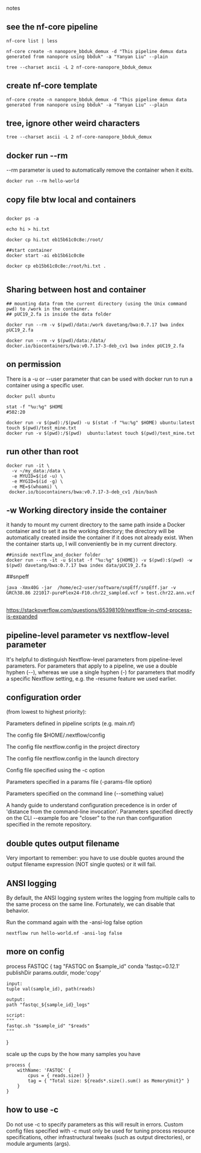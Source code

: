 notes 


## see the nf-core pipeline
```
nf-core list | less

nf-core create -n nanopore_bbduk_demux -d "This pipeline demux data generated from nanopore using bbduk" -a "Yanyan Liu" --plain

tree --charset ascii -L 2 nf-core-nanopore_bbduk_demux
```


## create nf-core template
```
nf-core create -n nanopore_bbduk_demux -d "This pipeline demux data generated from nanopore using bbduk" -a "Yanyan Liu" --plain

```

## tree, ignore other weird characters
```
tree --charset ascii -L 2 nf-core-nanopore_bbduk_demux
```


## docker run --rm
--rm parameter is used to automatically remove the container when it exits.
```
docker run --rm hello-world
```


## copy file btw local and containers
```

docker ps -a

echo hi > hi.txt

docker cp hi.txt eb15b61c0c8e:/root/

##start container
docker start -ai eb15b61c0c8e

docker cp eb15b61c0c8e:/root/hi.txt .


```


## Sharing between host and container
```
## mounting data from the current directory (using the Unix command pwd) to /work in the container.
## pUC19_2.fa is inside the data folder

docker run --rm -v $(pwd)/data:/work davetang/bwa:0.7.17 bwa index pUC19_2.fa

docker run --rm -v $(pwd)/data:/data/ docker.io/biocontainers/bwa:v0.7.17-3-deb_cv1 bwa index pUC19_2.fa

```


## on permission
There is a -u or --user parameter that can be used with docker run to run a container using a specific user. 

```
docker pull ubuntu

stat -f "%u:%g" $HOME
#502:20

docker run -v $(pwd):/$(pwd) -u $(stat -f "%u:%g" $HOME) ubuntu:latest touch $(pwd)/test_mine.txt
docker run -v $(pwd):/$(pwd)  ubuntu:latest touch $(pwd)/test_mine.txt

```


## run other than root
```
docker run -it \
  -v ~/my_data:/data \
  -e MYUID=$(id -u) \
  -e MYGID=$(id -g) \
  -e ME=$(whoami) \
 docker.io/biocontainers/bwa:v0.7.17-3-deb_cv1 /bin/bash
```


## -w Working directory inside the container

it handy to mount my current directory to the same path inside a Docker container and to set it as the working directory; the directory will be automatically created inside the container if it does not already exist. 
When the container starts up, I will conveniently be in my current directory.

```
##inside nextflow_and_docker folder
docker run --rm -it -u $(stat -f "%u:%g" ${HOME}) -v $(pwd):$(pwd) -w $(pwd) davetang/bwa:0.7.17 bwa index data/pUC19_2.fa
```


##snpeff
```
java -Xmx40G -jar  /home/ec2-user/software/snpEff/snpEff.jar -v  GRCh38.86 221017-purePlex24-F10.chr22_sampled.vcf > test.chr22.ann.vcf
```



##

https://stackoverflow.com/questions/65398109/nextflow-in-cmd-process-is-expanded


## pipeline-level parameter vs nextflow-level parameter

It's helpful to distinguish Nextflow-level parameters from pipeline-level parameters. For parameters that apply to a pipeline, we use a double hyphen (--), whereas we use a single hyphen (-) for parameters that modify a specific Nextflow setting, e.g. the -resume feature we used earlier.

## configuration order

(from lowest to highest priority):

Parameters defined in pipeline scripts (e.g. main.nf)

The config file $HOME/.nextflow/config

The config file nextflow.config in the project directory

The config file nextflow.config in the launch directory

Config file specified using the -c <config-file> option

Parameters specified in a params file (-params-file option)

Parameters specified on the command line (--something value)

A handy guide to understand configuration precedence is in order of 'distance from the command-line invocation'. Parameters specified directly on the CLI --example foo are "closer" to the run than configuration specified in the remote repository.

## double qutes output filename
Very important to remember: you have to use double quotes around the output filename expression (NOT single quotes) or it will fail.


## ANSI logging
By default, the ANSI logging system writes the logging from multiple calls to the same process on the same line. Fortunately, we can disable that behavior.

Run the command again with the -ansi-log false option
```
nextflow run hello-world.nf -ansi-log false
```


## more on config

process FASTQC {
    tag "FASTQC on $sample_id"
    conda 'fastqc=0.12.1'
    publishDir params.outdir, mode:'copy'

    input:
    tuple val(sample_id), path(reads)

    output:
    path "fastqc_${sample_id}_logs"

    script:
    """
    fastqc.sh "$sample_id" "$reads"
    """
}

scale up the cups by the how many samples you have
```
process {
    withName: 'FASTQC' {
        cpus = { reads.size() }
        tag = { "Total size: ${reads*.size().sum() as MemoryUnit}" }
    }
}

```

## how to use -c

Do not use -c <file> to specify parameters as this will result in errors. Custom config files specified with -c must only be used for tuning process resource specifications, other infrastructural tweaks (such as output directories), or module arguments (args).